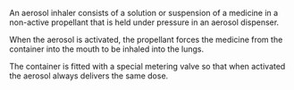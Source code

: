 An aerosol inhaler consists of a solution or suspension of a medicine in a non-active propellant that is held under pressure in an aerosol dispenser.

When the aerosol is activated, the propellant forces the medicine from the container into the mouth to be inhaled into the lungs.

The container is fitted with a special metering valve so that when activated the aerosol always delivers the same dose.
